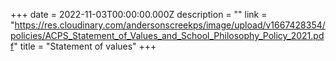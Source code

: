 +++
date = 2022-11-03T00:00:00.000Z
description = ""
link = "https://res.cloudinary.com/andersonscreekps/image/upload/v1667428354/policies/ACPS_Statement_of_Values_and_School_Philosophy_Policy_2021.pdf"
title = "Statement of values"
+++
